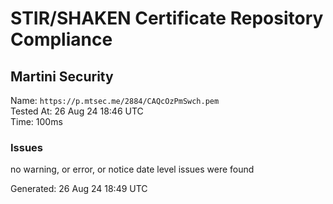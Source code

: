 # STIR/SHAKEN Certificate Repository Compliance

## Martini Security

Name: `https://p.mtsec.me/2884/CAQcOzPmSwch.pem`\
Tested At: 26 Aug 24 18:46 UTC\
Time: 100ms

### Issues

no warning, or error, or notice date level issues were found

Generated: 26 Aug 24 18:49 UTC